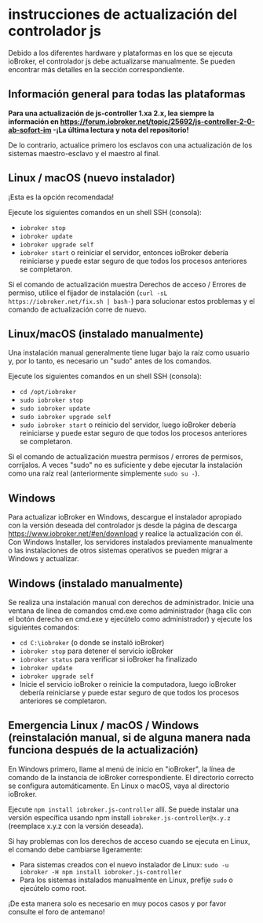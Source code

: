 # instrucciones de actualización del controlador js

Debido a los diferentes hardware y plataformas en los que se ejecuta ioBroker, el controlador js debe actualizarse manualmente. Se pueden encontrar más detalles en la sección correspondiente.

## Información general para todas las plataformas

**Para una actualización de js-controller 1.xa 2.x, lea siempre la información en https://forum.iobroker.net/topic/25692/js-controller-2-0-ab-sofort-im -¡La última lectura y nota del repositorio!**

De lo contrario, actualice primero los esclavos con una actualización de los sistemas maestro-esclavo y el maestro al final.

## Linux / macOS (nuevo instalador)
¡Esta es la opción recomendada!

Ejecute los siguientes comandos en un shell SSH (consola):
* `iobroker stop`
* `iobroker update`
* `iobroker upgrade self`
* `iobroker start` o reiniciar el servidor, entonces ioBroker debería reiniciarse y puede estar seguro de que todos los procesos anteriores se completaron.

Si el comando de actualización muestra Derechos de acceso / Errores de permiso, utilice el fijador de instalación (`curl -sL https://iobroker.net/fix.sh | bash-`) para solucionar estos problemas y el comando de actualización corre de nuevo.

## Linux/macOS (instalado manualmente)

Una instalación manual generalmente tiene lugar bajo la raíz como usuario y, por lo tanto, es necesario un "sudo" antes de los comandos.

Ejecute los siguientes comandos en un shell SSH (consola):
* `cd /opt/iobroker`
* `sudo iobroker stop`
* `sudo iobroker update`
* `sudo iobroker upgrade self`
* `sudo iobroker start` o reinicio del servidor, luego ioBroker debería reiniciarse y puede estar seguro de que todos los procesos anteriores se completaron.

Si el comando de actualización muestra permisos / errores de permisos, corríjalos. A veces "sudo" no es suficiente y debe ejecutar la instalación como una raíz real (anteriormente simplemente `sudo su -`).

## Windows

Para actualizar ioBroker en Windows, descargue el instalador apropiado con la versión deseada del controlador js desde la página de descarga https://www.iobroker.net/#en/download y realice la actualización con él. Con Windows Installer, los servidores instalados previamente manualmente o las instalaciones de otros sistemas operativos se pueden migrar a Windows y actualizar.

## Windows (instalado manualmente)

Se realiza una instalación manual con derechos de administrador. Inicie una ventana de línea de comandos cmd.exe como administrador (haga clic con el botón derecho en cmd.exe y ejecútelo como administrador) y ejecute los siguientes comandos:

* `cd C:\iobroker` (o donde se instaló ioBroker)
* `iobroker stop` para detener el servicio ioBroker
* `iobroker status` para verificar si ioBroker ha finalizado
* `iobroker update`
* `iobroker upgrade self`
* Inicie el servicio ioBroker o reinicie la computadora, luego ioBroker debería reiniciarse y puede estar seguro de que todos los procesos anteriores se completaron.

## Emergencia Linux / macOS / Windows (reinstalación manual, si de alguna manera nada funciona después de la actualización)

En Windows primero, llame al menú de inicio en "ioBroker", la línea de comando de la instancia de ioBroker correspondiente. El directorio correcto se configura automáticamente. En Linux o macOS, vaya al directorio ioBroker.

Ejecute `npm install iobroker.js-controller` allí. Se puede instalar una versión específica usando npm install `iobroker.js-controller@x.y.z` (reemplace x.y.z con la versión deseada).

Si hay problemas con los derechos de acceso cuando se ejecuta en Linux, el comando debe cambiarse ligeramente:

* Para sistemas creados con el nuevo instalador de Linux: `sudo -u iobroker -H npm install iobroker.js-controller`
* Para los sistemas instalados manualmente en Linux, prefije `sudo` o ejecútelo como root.

¡De esta manera solo es necesario en muy pocos casos y por favor consulte el foro de antemano!

